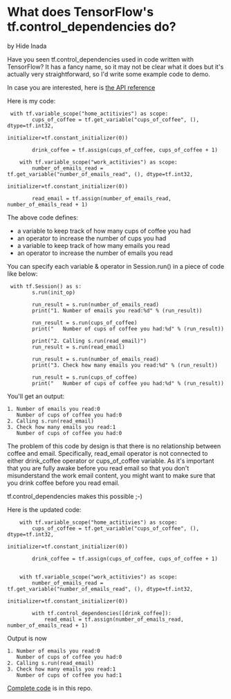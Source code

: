 # What does TensorFlow's tf.control_dependencies do?
by Hide Inada

Have you seen tf.control_dependencies used in code written with TensorFlow?
It has a fancy name, so it may not be clear what it does but it's actually very straightforward, 
so I'd write some example code to demo.

In case you are interested, here is [the API reference](https://www.tensorflow.org/api_docs/python/tf/control_dependencies) 

Here is my code:
```
 with tf.variable_scope("home_actitivies") as scope:
        cups_of_coffee = tf.get_variable("cups_of_coffee", (), dtype=tf.int32,
                                         initializer=tf.constant_initializer(0))

        drink_coffee = tf.assign(cups_of_coffee, cups_of_coffee + 1)

    with tf.variable_scope("work_actitivies") as scope:
        number_of_emails_read = tf.get_variable("number_of_emails_read", (), dtype=tf.int32,
                                                initializer=tf.constant_initializer(0))

        read_email = tf.assign(number_of_emails_read, number_of_emails_read + 1)
```

The above code defines:
* a variable to keep track of how many cups of coffee you had
* an operator to increase the number of cups you had
* a variable to keep track of how many emails you read
* an operator to increase the number of emails you read

You can specify each variable & operator in Session.run() in a piece of code like below:
```
 with tf.Session() as s:
        s.run(init_op)

        run_result = s.run(number_of_emails_read)
        print("1. Number of emails you read:%d" % (run_result))

        run_result = s.run(cups_of_coffee)
        print("   Number of cups of coffee you had:%d" % (run_result))

        print("2. Calling s.run(read_email)")
        run_result = s.run(read_email)

        run_result = s.run(number_of_emails_read)
        print("3. Check how many emails you read:%d" % (run_result))

        run_result = s.run(cups_of_coffee)
        print("   Number of cups of coffee you had:%d" % (run_result))
```

You'll get an output:

```
1. Number of emails you read:0
   Number of cups of coffee you had:0
2. Calling s.run(read_email)
3. Check how many emails you read:1
   Number of cups of coffee you had:0
```

The problem of this code by design is that there is no relationship between coffee and email.
Specifically, read_email operator is not connected to either drink_coffee operator or cups_of_coffee variable.
As it's important that you are fully awake before you read email so that you don't misunderstand
the work email content, you might want to make sure that you drink coffee before you read email.

tf.control_dependencies makes this possible ;-)

Here is the updated code:
```
    with tf.variable_scope("home_actitivies") as scope:
        cups_of_coffee = tf.get_variable("cups_of_coffee", (), dtype=tf.int32,
                                         initializer=tf.constant_initializer(0))

        drink_coffee = tf.assign(cups_of_coffee, cups_of_coffee + 1)


    with tf.variable_scope("work_actitivies") as scope:
        number_of_emails_read = tf.get_variable("number_of_emails_read", (), dtype=tf.int32,
                                                initializer=tf.constant_initializer(0))

        with tf.control_dependencies([drink_coffee]):
            read_email = tf.assign(number_of_emails_read, number_of_emails_read + 1)

```

Output is now
```
1. Number of emails you read:0
   Number of cups of coffee you had:0
2. Calling s.run(read_email)
3. Check how many emails you read:1
   Number of cups of coffee you had:1
```

[Complete code](control_dependencies) is in this repo.
